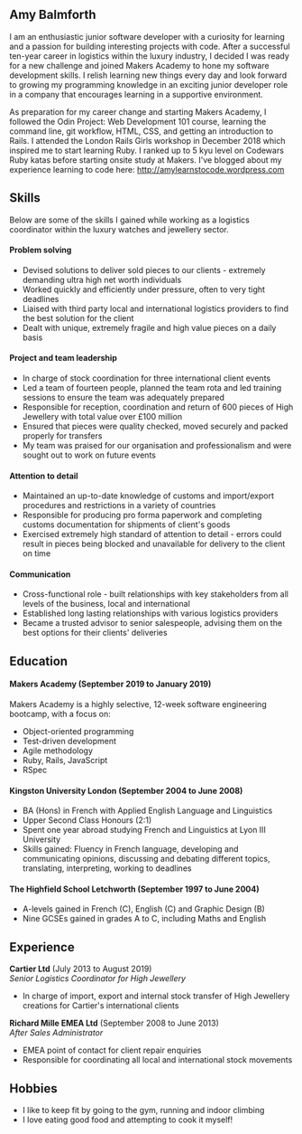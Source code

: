 ## Amy Balmforth

I am an enthusiastic junior software developer with a curiosity for learning and a passion for building interesting projects with code. After a successful ten-year career in logistics within the luxury industry, I decided I was ready for a new challenge and joined Makers Academy to hone my software development skills. I relish learning new things every day and look forward to growing my programming knowledge in an exciting junior developer role in a company that encourages learning in a supportive environment.

As preparation for my career change and starting Makers Academy, I followed the Odin Project: Web Development 101 course, learning the command line, git workflow, HTML, CSS, and getting an introduction to Rails. I attended the London Rails Girls workshop in December 2018 which inspired me to start learning Ruby. I ranked up to 5 kyu level on Codewars Ruby katas before starting onsite study at Makers. I've blogged about my experience learning to code here: http://amylearnstocode.wordpress.com

## Skills

Below are some of the skills I gained while working as a logistics coordinator within the luxury watches and jewellery sector.

#### Problem solving

- Devised solutions to deliver sold pieces to our clients - extremely demanding ultra high net worth individuals
- Worked quickly and efficiently under pressure, often to very tight deadlines
- Liaised with third party local and international logistics providers to find the best solution for the client
- Dealt with unique, extremely fragile and high value pieces on a daily basis

#### Project and team leadership

- In charge of stock coordination for three international client events
- Led a team of fourteen people, planned the team rota and led training sessions to ensure the team was adequately prepared
- Responsible for reception, coordination and return of 600 pieces of High Jewellery with total value over £100 million
- Ensured that pieces were quality checked, moved securely and packed properly for transfers
- My team was praised for our organisation and professionalism and were sought out to work on future events

#### Attention to detail

- Maintained an up-to-date knowledge of customs and import/export procedures and restrictions in a variety of countries
- Responsible for producing pro forma paperwork and completing customs documentation for shipments of client's goods
- Exercised extremely high standard of attention to detail - errors could result in pieces being blocked and unavailable for delivery to the client on time

#### Communication

- Cross-functional role - built relationships with key stakeholders from all levels of the business, local and international
- Established long lasting relationships with various logistics providers
- Became a trusted advisor to senior salespeople, advising them on the best options for their clients' deliveries

## Education

#### Makers Academy (September 2019 to January 2019)

Makers Academy is a highly selective, 12-week software engineering bootcamp, with a focus on:

- Object-oriented programming
- Test-driven development
- Agile methodology
- Ruby, Rails, JavaScript
- RSpec

#### Kingston University London (September 2004 to June 2008)

- BA (Hons) in French with Applied English Language and Linguistics
- Upper Second Class Honours (2:1)
- Spent one year abroad studying French and Linguistics at Lyon III University
- Skills gained: Fluency in French language, developing and communicating opinions, discussing and debating different topics, translating, interpreting, working to deadlines

#### The Highfield School Letchworth (September 1997 to June 2004)

- A-levels gained in French (C), English (C) and Graphic Design (B)
- Nine GCSEs gained in grades A to C, including Maths and English

## Experience

**Cartier Ltd** (July 2013 to August 2019)    
*Senior Logistics Coordinator for High Jewellery*  
- In charge of import, export and internal stock transfer of High Jewellery creations for Cartier's international clients

**Richard Mille EMEA Ltd** (September 2008 to June 2013)   
*After Sales Administrator*  
- EMEA point of contact for client repair enquiries
- Responsible for coordinating all local and international stock movements

## Hobbies

- I like to keep fit by going to the gym, running and indoor climbing
- I love eating good food and attempting to cook it myself!
